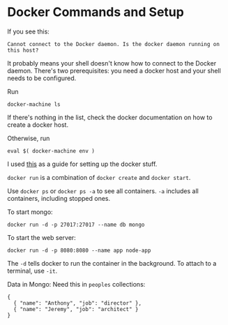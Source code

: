 Docker Commands and Setup
=====

If you see this:
```
Cannot connect to the Docker daemon. Is the docker daemon running on this host?
```

It probably means your shell doesn't know how to connect to the Docker daemon.
There's two prerequisites: you need a docker host and your shell needs to be
configured.

Run
```
docker-machine ls
```
If there's nothing in the list, check the docker documentation on how to create
a docker host.

Otherwise, run
```
eval $( docker-machine env )
```

I used [this](http://www.dwmkerr.com/learn-docker-by-building-a-microservice/)
as a guide for setting up the docker stuff.

`docker run` is a combination of `docker create` and `docker start`.

Use `docker ps` or `docker ps -a` to see all containers. `-a` includes all
containers, including stopped ones.

To start mongo:
```
docker run -d -p 27017:27017 --name db mongo
```

To start the web server:
```
docker run -d -p 8080:8080 --name app node-app
```

The `-d` tells docker to run the container in the background. To attach to a
terminal, use `-it`.

Data in Mongo:
  Need this in `peoples` collections:
```
{
  { "name": "Anthony", "job": "director" },
  { "name": "Jeremy", "job": "architect" }
}
```
